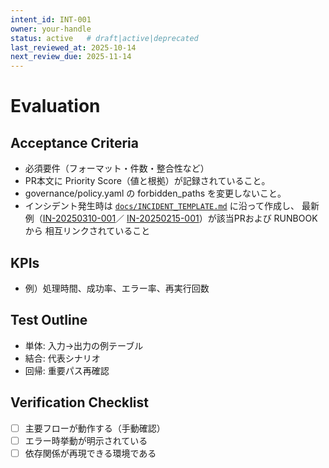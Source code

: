 ```yaml
---
intent_id: INT-001
owner: your-handle
status: active   # draft|active|deprecated
last_reviewed_at: 2025-10-14
next_review_due: 2025-11-14
---
```


# Evaluation

## Acceptance Criteria

- 必須要件（フォーマット・件数・整合性など）
- PR本文に Priority Score（値と根拠）が記録されていること。
- governance/policy.yaml の forbidden_paths を変更しないこと。
- インシデント発生時は
  [`docs/INCIDENT_TEMPLATE.md`](../../docs/INCIDENT_TEMPLATE.md) に沿って作成し、
  最新例（[IN-20250310-001](../../docs/IN-20250310-001.md)／
  [IN-20250215-001](../../docs/IN-20250215-001.md)）が該当PRおよび RUNBOOK から
  相互リンクされていること

## KPIs

- 例）処理時間、成功率、エラー率、再実行回数

## Test Outline

- 単体: 入力→出力の例テーブル
- 結合: 代表シナリオ
- 回帰: 重要パス再確認

## Verification Checklist

- [ ] 主要フローが動作する（手動確認）
- [ ] エラー時挙動が明示されている
- [ ] 依存関係が再現できる環境である
